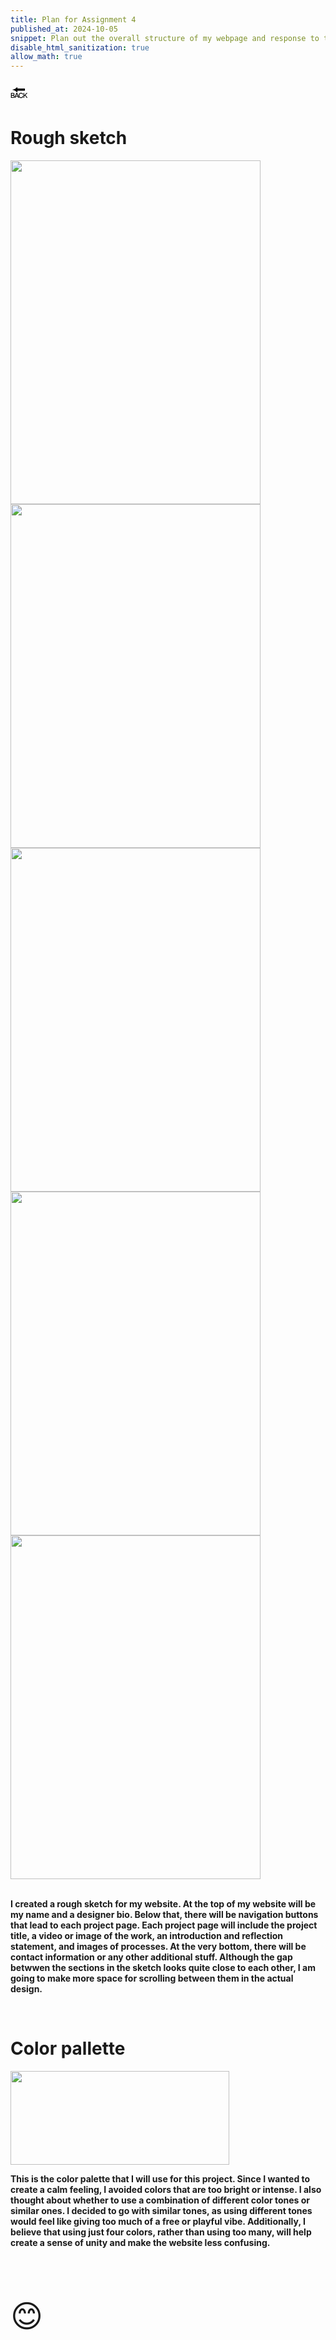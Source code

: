 ```yaml
---
title: Plan for Assignment 4
published_at: 2024-10-05
snippet: Plan out the overall structure of my webpage and response to the following questions 
disable_html_sanitization: true
allow_math: true
---
```



<a href="https://julienoh000-dms1-blog-83.deno.dev/" style="text-decoration: none; color: black;"><span style="font-size: 30px;">🔙</span></a>


# Rough sketch

<img src="rs2.jpg" width="400" height="550">
<img src="rs3.jpg" width="400" height="550">
<img src="rs4.jpg" width="400" height="550">
<img src="rs5.jpg" width="400" height="550">
<img src="rs6.jpg" width="400" height="550">

<br>
<br>

**I created a rough sketch for my website. At the top of my website will be my name and a designer bio. Below that, there will be navigation buttons that lead to each project page. Each project page will include the project title, a video or image of the work, an introduction and reflection statement, and images of processes. At the very bottom, there will be contact information or any other additional stuff. Although the gap betwwen the sections in the sketch looks quite close to each other, I am going to make more space for scrolling between them in the actual design.**

<br>

# Color pallette

<img src="copa.png" width="350" height="150">

**This is the color palette that I will use for this project. Since I wanted to create a calm feeling, I avoided colors that are too bright or intense. I also thought about whether to use a combination of different color tones or similar ones. I decided to go with similar tones, as using different tones would feel like giving too much of a free or playful vibe. Additionally, I believe that using just four colors, rather than using too many, will help create a sense of unity and make the website less confusing.**

<br>
<br>
<br>


<span style="font-size: 50px;">😊</span>